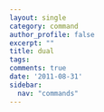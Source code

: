 ```yaml
---
layout: single
category: command
author_profile: false
excerpt: ""
title: dual
tags:
comments: true
date: '2011-08-31'
sidebar:
  nav: "commands"
---
```

